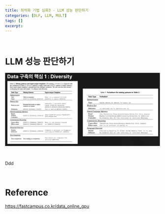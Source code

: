 ```yaml
---
title: 최적화 기법 심화3 - LLM 성능 판단하기
categories: [DLF, LLM, MULT]
tags: []
excerpt: 
---
```


<script src="https://cdn.mathjax.org/mathjax/latest/MathJax.js?config=TeX-AMS-MML_HTMLorMML" type="text/javascript"></script>

<br>

# LLM 성능 판단하기

![figure2](/assets/img/llm/img629.png)

<br>

Ddd

<br>

# Reference

https://fastcampus.co.kr/data_online_gpu



